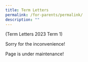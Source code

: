 ```yaml
---
title: Term Letters
permalink: /for-parents/permalink/
description: ""
---
```


(Term Letters 2023 Term 1)

Sorry for the inconvenience! 

Page is under maintenance!